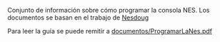Conjunto de información sobre cómo programar la consola NES. Los documentos se 
basan en el trabajo de [Nesdoug](https://nesdoug.com/)

Para leer la guía se puede remitir a [documentos/ProgramarLaNes.pdf](https://nesdoug.com/)
